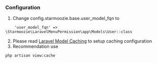 ### Configuration
1. Change config.starmoozie.base.user_model_fqn to
```
    'user_model_fqn' => \Starmoozie\LaravelMenuPermission\app\Models\User::class
```
2. Please read [Laravel Model Caching](https://github.com/GeneaLabs/laravel-model-caching) to setup caching configuration
3. Recommendation use
```
php artisan view:cache
```